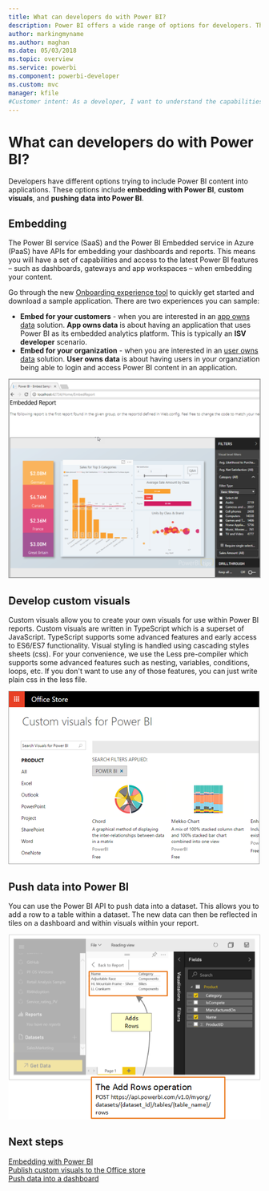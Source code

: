 ```yaml
---
title: What can developers do with Power BI?
description: Power BI offers a wide range of options for developers. This ranges from embedding to custom visuals and streaming datasets.
author: markingmyname
ms.author: maghan
ms.date: 05/03/2018
ms.topic: overview
ms.service: powerbi
ms.component: powerbi-developer
ms.custom: mvc
manager: kfile
#Customer intent: As a developer, I want to understand the capabilities of Power BI, so I have enough info to determine which Power BI developer features to use.
---
```


# What can developers do with Power BI?

Developers have different options trying to include Power BI content into applications. These options include **embedding with Power BI**, **custom visuals**, and **pushing data into Power BI**.

## Embedding
The Power BI service (SaaS) and the Power BI Embedded service in Azure (PaaS) have APIs for embedding your dashboards and reports. This means you will have a set of capabilities and access to the latest Power BI features – such as dashboards, gateways and app workspaces – when embedding your content.

Go through the new [Onboarding experience tool](https://aka.ms/embedsetup) to quickly get started and download a sample application.
There are two experiences you can sample:
* **Embed for your customers** - when you are interested in an [app owns data](https://aka.ms/embedsetup/AppOwnsData) solution. **App owns data** is about having an application that uses Power BI as its embedded analytics platform. This is typically an **ISV developer** scenario.
* **Embed for your organization** - when you are interested in an [user owns data](https://aka.ms/embedsetup/UserOwnsData) solution. **User owns data** is about having users in your organziation being able to login and access Power BI content in an application.

![PBIE sample](media/what-can-you-do/what-can-you-do-01.png)

## Develop custom visuals
Custom visuals allow you to create your own visuals for use within Power BI reports. Custom visuals are written in TypeScript which is a superset of JavaScript. TypeScript supports some advanced features and early access to ES6/ES7 functionality. Visual styling is handled using cascading styles sheets (css). For your convenience, we use the Less pre-compiler which supports some advanced features such as nesting, variables, conditions, loops, etc. If you don't want to use any of those features, you can just write plain css in the less file.

![CV sample](media/what-can-you-do/powerbi-custom-visual-store.png)

## Push data into Power BI
You can use the Power BI API to push data into a dataset. This allows you to add a row to a table within a dataset. The new data can then be reflected in tiles on a dashboard and within visuals within your report.

![Push data sample](media/what-can-you-do/powerbi-push-data.png)

## Next steps
[Embedding with Power BI](embedding.md)  
[Publish custom visuals to the Office store](office-store.md)  
[Push data into a dashboard](walkthrough-push-data.md)
